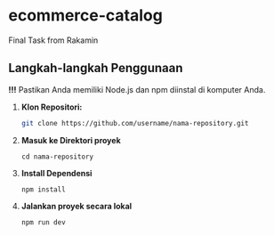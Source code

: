 # ecommerce-catalog

Final Task from Rakamin


## Langkah-langkah Penggunaan

**!!!**
Pastikan Anda memiliki Node.js dan npm diinstal di komputer Anda.

1. **Klon Repositori:**
   ```bash
   git clone https://github.com/username/nama-repository.git
2. **Masuk ke Direktori proyek**
   ```
   cd nama-repository
3. **Install Dependensi**
   ```
   npm install
2. **Jalankan proyek secara lokal**
   ```
   npm run dev

